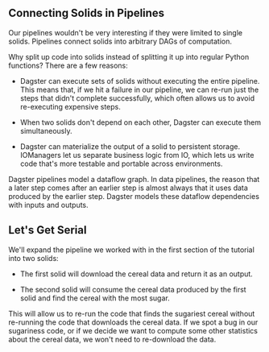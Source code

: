 ## Connecting Solids in Pipelines

Our pipelines wouldn't be very interesting if they were limited to single solids. Pipelines connect solids into arbitrary DAGs of computation.

Why split up code into solids instead of splitting it up into regular Python functions? There are a few reasons:

- Dagster can execute sets of solids without executing the entire pipeline. This means that, if we hit a failure in our pipeline, we can re-run just the steps that didn't complete successfully, which often allows us to avoid re-executing expensive steps.

- When two solids don't depend on each other, Dagster can execute them simultaneously.

- Dagster can materialize the output of a solid to persistent storage. IOManagers let us separate business logic from IO, which lets us write code that's more testable and portable across environments.

Dagster pipelines model a dataflow graph. In data pipelines, the reason that a later step comes after an earlier step is almost always that it uses data produced by the earlier step. Dagster models these dataflow dependencies with inputs and outputs.

## Let's Get Serial

We'll expand the pipeline we worked with in the first section of the tutorial into two solids:

- The first solid will download the cereal data and return it as an output.

- The second solid will consume the cereal data produced by the first solid and find the cereal with the most sugar. 

This will allow us to re-run the code that finds the sugariest cereal without re-running the code that downloads the cereal data. If we spot a bug in our sugariness code, or if we decide we want to compute some other statistics about the cereal data, we won't need to re-download the data.